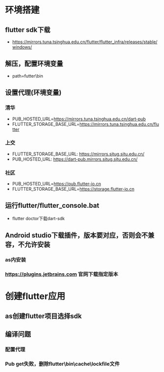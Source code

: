 # 环境搭建

## flutter sdk下载
- https://mirrors.tuna.tsinghua.edu.cn/flutter/flutter_infra/releases/stable/windows/
## 解压，配置环境变量
- path=futter\bin
## 设置代理(环境变量)
### 清华
- PUB_HOSTED_URL=https://mirrors.tuna.tsinghua.edu.cn/dart-pub
- FLUTTER_STORAGE_BASE_URL=https://mirrors.tuna.tsinghua.edu.cn/flutter
### 上交
- FLUTTER_STORAGE_BASE_URL: https://mirrors.sjtug.sjtu.edu.cn/
- PUB_HOSTED_URL: https://dart-pub.mirrors.sjtug.sjtu.edu.cn/
### 社区
- PUB_HOSTED_URL=https://pub.flutter-io.cn
- FLUTTER_STORAGE_BASE_URL=https://storage.flutter-io.cn
## 运行flutter/flutter_console.bat
- flutter doctor下载dart-sdk
## Android studio下载插件，版本要对应，否则会不兼容，不允许安装
### as内安装
### https://plugins.jetbrains.com 官网下载指定版本

# 创建flutter应用
## as创建flutter项目选择sdk
## 编译问题
### 配置代理
### Pub get失败，删除flutter\bin\cache\lockfile文件
